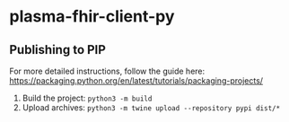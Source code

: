 # plasma-fhir-client-py



## Publishing to PIP
For more detailed instructions, follow the guide here: https://packaging.python.org/en/latest/tutorials/packaging-projects/

1. Build the project: `python3 -m build`
2. Upload archives: `python3 -m twine upload --repository pypi dist/*`